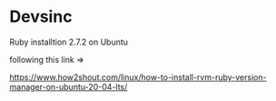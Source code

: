 # Devsinc

Ruby installtion 2.7.2 on Ubuntu

following this link => 

https://www.how2shout.com/linux/how-to-install-rvm-ruby-version-manager-on-ubuntu-20-04-lts/
